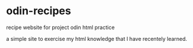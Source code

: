 # odin-recipes
recipe website for project odin html practice

a simple site to exercise my html knowledge that I have recentely learned.
